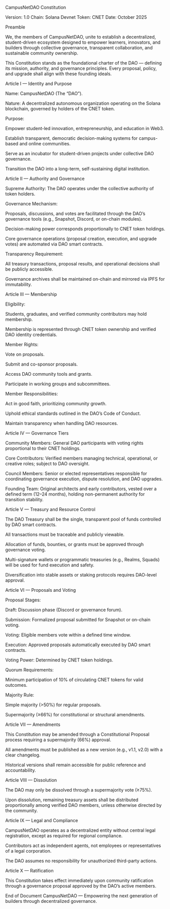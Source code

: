 CampusNetDAO Constitution

Version: 1.0
Chain: Solana Devnet
Token: CNET
Date: October 2025

Preamble

We, the members of CampusNetDAO, unite to establish a decentralized, student-driven ecosystem designed to empower learners, innovators, and builders through collective governance, transparent collaboration, and sustainable community ownership.

This Constitution stands as the foundational charter of the DAO — defining its mission, authority, and governance principles. Every proposal, policy, and upgrade shall align with these founding ideals.

Article I — Identity and Purpose

Name: CampusNetDAO (The “DAO”).

Nature: A decentralized autonomous organization operating on the Solana blockchain, governed by holders of the CNET token.

Purpose:

Empower student-led innovation, entrepreneurship, and education in Web3.

Establish transparent, democratic decision-making systems for campus-based and online communities.

Serve as an incubator for student-driven projects under collective DAO governance.

Transition the DAO into a long-term, self-sustaining digital institution.

Article II — Authority and Governance

Supreme Authority: The DAO operates under the collective authority of token holders.

Governance Mechanism:

Proposals, discussions, and votes are facilitated through the DAO’s governance tools (e.g., Snapshot, Discord, or on-chain modules).

Decision-making power corresponds proportionally to CNET token holdings.

Core governance operations (proposal creation, execution, and upgrade votes) are automated via DAO smart contracts.

Transparency Requirement:

All treasury transactions, proposal results, and operational decisions shall be publicly accessible.

Governance archives shall be maintained on-chain and mirrored via IPFS for immutability.

Article III — Membership

Eligibility:

Students, graduates, and verified community contributors may hold membership.

Membership is represented through CNET token ownership and verified DAO identity credentials.

Member Rights:

Vote on proposals.

Submit and co-sponsor proposals.

Access DAO community tools and grants.

Participate in working groups and subcommittees.

Member Responsibilities:

Act in good faith, prioritizing community growth.

Uphold ethical standards outlined in the DAO’s Code of Conduct.

Maintain transparency when handling DAO resources.

Article IV — Governance Tiers

Community Members: General DAO participants with voting rights proportional to their CNET holdings.

Core Contributors: Verified members managing technical, operational, or creative roles; subject to DAO oversight.

Council Members: Senior or elected representatives responsible for coordinating governance execution, dispute resolution, and DAO upgrades.

Founding Team: Original architects and early contributors, vested over a defined term (12–24 months), holding non-permanent authority for transition stability.

Article V — Treasury and Resource Control

The DAO Treasury shall be the single, transparent pool of funds controlled by DAO smart contracts.

All transactions must be traceable and publicly viewable.

Allocation of funds, bounties, or grants must be approved through governance voting.

Multi-signature wallets or programmatic treasuries (e.g., Realms, Squads) will be used for fund execution and safety.

Diversification into stable assets or staking protocols requires DAO-level approval.

Article VI — Proposals and Voting

Proposal Stages:

Draft: Discussion phase (Discord or governance forum).

Submission: Formalized proposal submitted for Snapshot or on-chain voting.

Voting: Eligible members vote within a defined time window.

Execution: Approved proposals automatically executed by DAO smart contracts.

Voting Power: Determined by CNET token holdings.

Quorum Requirements:

Minimum participation of 10% of circulating CNET tokens for valid outcomes.

Majority Rule:

Simple majority (>50%) for regular proposals.

Supermajority (≥66%) for constitutional or structural amendments.

Article VII — Amendments

This Constitution may be amended through a Constitutional Proposal process requiring a supermajority (66%) approval.

All amendments must be published as a new version (e.g., v1.1, v2.0) with a clear changelog.

Historical versions shall remain accessible for public reference and accountability.

Article VIII — Dissolution

The DAO may only be dissolved through a supermajority vote (≥75%).

Upon dissolution, remaining treasury assets shall be distributed proportionally among verified DAO members, unless otherwise directed by the community.

Article IX — Legal and Compliance

CampusNetDAO operates as a decentralized entity without central legal registration, except as required for regional compliance.

Contributors act as independent agents, not employees or representatives of a legal corporation.

The DAO assumes no responsibility for unauthorized third-party actions.

Article X — Ratification

This Constitution takes effect immediately upon community ratification through a governance proposal approved by the DAO’s active members.

End of Document
CampusNetDAO — Empowering the next generation of builders through decentralized governance.
